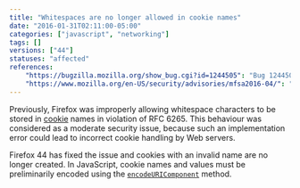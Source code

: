 ```yaml
---
title: "Whitespaces are no longer allowed in cookie names"
date: "2016-01-31T02:11:00-05:00"
categories: ["javascript", "networking"]
tags: []
versions: ["44"]
statuses: "affected"
references:
    "https://bugzilla.mozilla.org/show_bug.cgi?id=1244505": "Bug 1244505 - Firefox 44 no longer allows spaces in cookie names, breaking some apps"
    "https://www.mozilla.org/en-US/security/advisories/mfsa2016-04/": "MFSA 2016-04 - Firefox allows for control characters to be set in cookie names"
---
```

Previously, Firefox was improperly allowing whitespace characters to be stored in [cookie](https://developer.mozilla.org/en-US/docs/Web/API/Document/cookie) names in violation of RFC 6265. This behaviour was considered as a moderate security issue, because such an implementation error could lead to incorrect cookie handling by Web servers.

Firefox 44 has fixed the issue and cookies with an invalid name are no longer created. In JavaScript, cookie names and values must be preliminarily encoded using the [`encodeURIComponent`](https://developer.mozilla.org/en-US/docs/Web/JavaScript/Reference/Global_Objects/encodeURIComponent) method.
